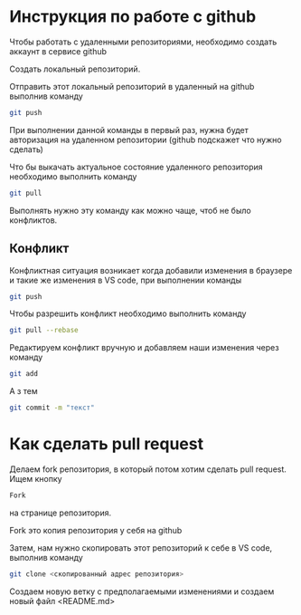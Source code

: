 # Инструкция по работе с github

Чтобы работать с удаленными репозиториями, необходимо создать аккаунт в сервисе github

Создать локальный репозиторий.

Отправить этот локальный репозиторий в удаленный на github выполнив команду 
```sh
git push
```
При выполнении данной команды в первый раз, нужна будет авторизация на удаленном репозитории (github подскажет что нужно сделать)

Что бы выкачать актуальное состояние удаленного репозитория необходимо выполнить команду 
```sh
git pull
```
Выполнять нужно эту команду как можно чаще, чтоб не было конфликтов. 

## Конфликт

Конфликтная ситуация возникает когда добавили изменения в браузере и такие же изменения в VS code, при выполнении команды 
```sh
git push
```
Чтобы разрешить конфликт необходимо выполнить команду 
```sh
git pull --rebase
```
Редактируем конфликт вручную и добавляем наши изменения через команду 
```sh
git add
```
А з тем
```sh
git commit -m "текст"
```

# Как сделать pull request

Делаем fork репозитория, в который потом хотим сделать pull request. Ищем кнопку 
```sh
Fork
```
 на странице репозитория.

Fork это копия репозитория у себя на github

Затем, нам нужно скопировать этот репозиторий к себе в VS code, выполнив команду 
```sh
git clone <скопированный адрес репозитория>
```
Создаем новую ветку с предполагаемыми изменениями и создаем новый файл <README.md> 
